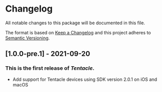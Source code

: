 # Changelog
All notable changes to this package will be documented in this file.

The format is based on [Keep a Changelog](http://keepachangelog.com/en/1.0.0/)
and this project adheres to [Semantic Versioning](http://semver.org/spec/v2.0.0.html).

## [1.0.0-pre.1] - 2021-09-20
### This is the first release of *Tentacle*.
* Add support for Tentacle devices using SDK version 2.0.1 on iOS and macOS
